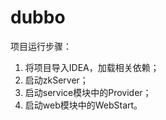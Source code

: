 # dubbo 

  项目运行步骤：
   1. 将项目导入IDEA，加载相关依赖；
   2. 启动zkServer；
   3. 启动service模块中的Provider；
   4. 启动web模块中的WebStart。